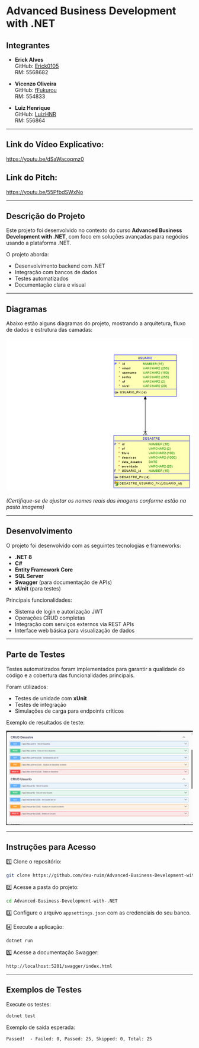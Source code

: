 # Advanced Business Development with .NET

## Integrantes

- **Erick Alves**  
  GitHub: [Erick0105](https://github.com/Erick0105)  
  RM: 5568682

- **Vicenzo Oliveira**  
  GitHub: [fFukurou](https://github.com/fFukurou)  
  RM: 554833

- **Luiz Henrique**  
  GitHub: [LuizHNR](https://github.com/LuizHNR)  
  RM: 556864

---

## Link do Vídeo Explicativo:

https://youtu.be/dSaWacopmz0

## Link do Pitch:

https://youtu.be/55PfbdSWxNo

---

## Descrição do Projeto

Este projeto foi desenvolvido no contexto do curso **Advanced Business Development with .NET**, com foco em soluções avançadas para negócios usando a plataforma .NET.

O projeto aborda:

- Desenvolvimento backend com .NET
- Integração com bancos de dados
- Testes automatizados
- Documentação clara e visual

---

## Diagramas

Abaixo estão alguns diagramas do projeto, mostrando a arquitetura, fluxo de dados e estrutura das camadas:

![Modelo Relacional](imagens/Relational_1.png)

_(Certifique-se de ajustar os nomes reais das imagens conforme estão na pasta imagens)_

---

## Desenvolvimento

O projeto foi desenvolvido com as seguintes tecnologias e frameworks:

- **.NET 8**
- **C#**
- **Entity Framework Core**
- **SQL Server**
- **Swagger** (para documentação de APIs)
- **xUnit** (para testes)

Principais funcionalidades:

- Sistema de login e autorização JWT
- Operações CRUD completas
- Integração com serviços externos via REST APIs
- Interface web básica para visualização de dados

---

## Parte de Testes

Testes automatizados foram implementados para garantir a qualidade do código e a cobertura das funcionalidades principais.

Foram utilizados:

- Testes de unidade com **xUnit**
- Testes de integração
- Simulações de carga para endpoints críticos

Exemplo de resultados de teste:

![Teste Resultado](imagens/Cruds.png)

---

## Instruções para Acesso

1️⃣ Clone o repositório:

```bash
git clone https://github.com/deu-ruim/Advanced-Business-Development-with-.NET.git
```

2️⃣ Acesse a pasta do projeto:

```bash
cd Advanced-Business-Development-with-.NET
```

3️⃣ Configure o arquivo `appsettings.json` com as credenciais do seu banco.

4️⃣ Execute a aplicação:

```bash
dotnet run
```

5️⃣ Acesse a documentação Swagger:

```
http://localhost:5201/swagger/index.html
```

---

## Exemplos de Testes

Execute os testes:

```bash
dotnet test
```

Exemplo de saída esperada:

```
Passed!  - Failed: 0, Passed: 25, Skipped: 0, Total: 25
```
